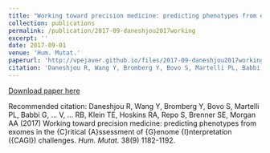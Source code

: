 ```yaml
---
title: "Working toward precision medicine: predicting phenotypes from exomes in the {C}ritical {A}ssessment of {G}enome {I}nterpretation ({CAGI}) challenges"
collection: publications
permalink: /publication/2017-09-daneshjou2017working
excerpt: ''
date: 2017-09-01
venue: 'Hum. Mutat.'
paperurl: 'http://vpejaver.github.io/files/2017-09-daneshjou2017working.pdf'
citation: 'Daneshjou R, Wang Y, Bromberg Y, Bovo S, Martelli PL, Babbi G, ... V, ... RB, Klein TE, Hoskins RA, Repo S, Brenner SE, Morgan AA (2017) Working toward precision medicine: predicting phenotypes from exomes in the {C}ritical {A}ssessment of {G}enome {I}nterpretation ({CAGI}) challenges. <i>Hum. Mutat.</i> 38(9) 1182-1192.'
---
```

[Download paper here](http://vpejaver.github.io/files/2017-09-daneshjou2017working.pdf)

Recommended citation: Daneshjou R, Wang Y, Bromberg Y, Bovo S, Martelli PL, Babbi G, ... V, ... RB, Klein TE, Hoskins RA, Repo S, Brenner SE, Morgan AA (2017) Working toward precision medicine: predicting phenotypes from exomes in the {C}ritical {A}ssessment of {G}enome {I}nterpretation ({CAGI}) challenges. <i>Hum. Mutat.</i> 38(9) 1182-1192.
